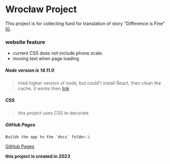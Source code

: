 # Wrocław Project

This project is for collecting fund for translation of story "Difference is Fine" [IG](https://www.instagram.com/conrad.wroclaw/).

### website feature

* current CSS does not include phone scale.
* moving text when page loading 

##### Node version is 14.11.0

> tried higher version of node, but could't install React, then clean the cache, it works then [link](https://reactgo.com/npm-clear-cache/)

##### CSS

> this project uses CSS to decorate.

##### GitHub Pages

```
Builds the app to the `docs` folder.\
```
[GitHub Pages](https://conrading.github.io/wroclaw-project/) 


**this project is created in 2023**


